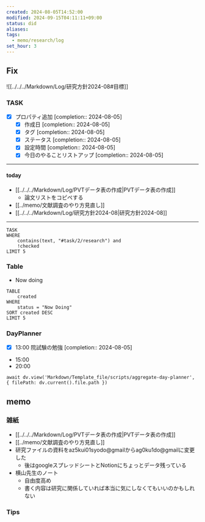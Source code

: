 ```yaml
---
created: 2024-08-05T14:52:00
modified: 2024-09-15T04:11:11+09:00
status: did
aliases: 
tags:
  - memo/research/log
set_hour: 3
---
```

## Fix
![[../../../Markdown/Log/研究方針2024-08#目標]]
### TASK
- [x] プロパティ追加  [completion:: 2024-08-05]
	- [x] 作成日  [completion:: 2024-08-05]
	- [x] タグ  [completion:: 2024-08-05]
	- [x] ステータス  [completion:: 2024-08-05]
	- [x] 設定時間  [completion:: 2024-08-05]
	- [x] 今日のやることリストアップ  [completion:: 2024-08-05]
---
#### today
- [[../../../Markdown/Log/PVTデータ表の作成|PVTデータ表の作成]]
	- 論文リストをコピペする
- [[../memo/文献調査のやり方見直し]]
- [[../../../Markdown/Log/研究方針2024-08|研究方針2024-08]]
---
```dataview
TASK
WHERE 
	contains(text, "#task/2/research") and
	!checked
LIMIT 5
```
### Table
- Now doing
```dataview
TABLE
	created
WHERE
	status = "Now Doing"
SORT created DESC
LIMIT 5
```
### DayPlanner
- [x] 13:00 院試験の勉強  [completion:: 2024-08-05]
- 15:00 
- 20:00 
```dataviewjs
await dv.view('Markdown/Template_file/scripts/aggregate-day-planner', { filePath: dv.current().file.path })
```
## memo
### 雑紙
- [[../../../Markdown/Log/PVTデータ表の作成|PVTデータ表の作成]]
- [[../memo/文献調査のやり方見直し]]
- 研究ファイルの資料をaz5kui01syodo@gmailからag0ku1do@gmailに変更した
	- 後はgoogleスプレッドシートとNotionにちょっとデータ残っている
- 横山先生のノート
	- 自由度高め
	- 書く内容は研究に関係していれば本当に気にしなくてもいいのかもしれない
### Tips